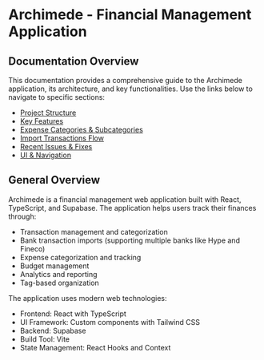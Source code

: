 # Archimede - Financial Management Application

## Documentation Overview

This documentation provides a comprehensive guide to the Archimede application, its architecture, and key functionalities. Use the links below to navigate to specific sections:

- [Project Structure](./project-structure.md)
- [Key Features](./key-features.md)
- [Expense Categories & Subcategories](./expense-categories.md)
- [Import Transactions Flow](./import-transactions.md)
- [Recent Issues & Fixes](./recent-issues.md)
- [UI & Navigation](./ui-navigation.md)

## General Overview

Archimede is a financial management web application built with React, TypeScript, and Supabase. The application helps users track their finances through:

- Transaction management and categorization
- Bank transaction imports (supporting multiple banks like Hype and Fineco)
- Expense categorization and tracking
- Budget management
- Analytics and reporting
- Tag-based organization

The application uses modern web technologies:
- Frontend: React with TypeScript
- UI Framework: Custom components with Tailwind CSS
- Backend: Supabase
- Build Tool: Vite
- State Management: React Hooks and Context
